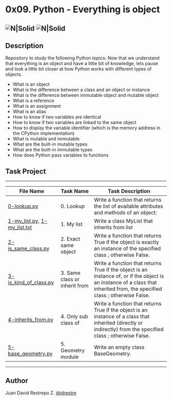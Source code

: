 # 0x09. Python - Everything is object

![N|Solid](https://www.holbertonschool.com/holberton-logo.png) ![N|Solid](https://intranet.hbtn.io/assets/holberton-logo-coral-27055cb2f875eb10bf3b3942e52a24581bc0667695bdc856d4f08b469b678000.png)
---

## Description
Repository to study the following Python topics: Now that we understand that everything is an object and have a little bit of knowledge, lets pause and look a little bit closer at how Python works with different types of objects.

- What is an object
- What is the difference between a class and an object or instance
- What is the difference between immutable object and mutable object
- What is a reference
- What is an assignment
- What is an alias
- How to know if two variables are identical
- How to know if two variables are linked to the same object
- How to display the variable identifier (which is the memory address in the CPython implementation)
- What is mutable and immutable
- What are the built-in mutable types
- What are the built-in immutable types
- How does Python pass variables to functions

## Task Project
---
File Name|Task Name|Task Description
---|---|---
[0-lookup.py](https://github.com/jdrestre/holbertonschool-higher_level_programming/blob/master/0x0A-python-inheritance/0-lookup.py)|0. Lookup|Write a function that returns the list of available attributes and methods of an object:
[1-my_list.py](https://github.com/jdrestre/holbertonschool-higher_level_programming/blob/master/0x0A-python-inheritance/1-my_list.py), [1-my_list.txt](https://github.com/jdrestre/holbertonschool-higher_level_programming/blob/master/0x0A-python-inheritance/tests/1-my_list.txt)|1. My list|Write a class MyList that inherits from list
[2-is_same_class.py](https://github.com/jdrestre/holbertonschool-higher_level_programming/blob/master/0x0A-python-inheritance/2-is_same_class.py)|2. Exact same object|Write a function that returns True if the object is exactly an instance of the specified class ; otherwise False.
[3-is_kind_of_class.py](https://github.com/jdrestre/holbertonschool-higher_level_programming/blob/master/0x0A-python-inheritance/3-is_kind_of_class.py)|3. Same class or inherit from|Write a function that returns True if the object is an instance of, or if the object is an instance of a class that inherited from, the specified class ; otherwise False.
[4-inherits_from.py](https://github.com/jdrestre/holbertonschool-higher_level_programming/blob/master/0x0A-python-inheritance/4-inherits_from.py)|4. Only sub class of|Write a function that returns True if the object is an instance of a class that inherited (directly or indirectly) from the specified class ; otherwise False.
[5-base_geometry.py](https://github.com/jdrestre/holbertonschool-higher_level_programming/blob/master/0x0A-python-inheritance/5-base_geometry.py)|5. Geometry module|Write an empty class BaseGeometry.


---
## Author

Juan David Restrepo Z. [@jdrestre](https://twitter.com/jdrestre)
